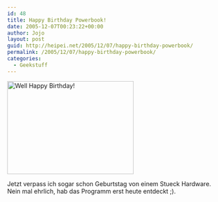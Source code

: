 ```yaml
---
id: 48
title: Happy Birthday Powerbook!
date: 2005-12-07T00:23:22+00:00
author: Jojo
layout: post
guid: http://heipei.net/2005/12/07/happy-birthday-powerbook/
permalink: /2005/12/07/happy-birthday-powerbook/
categories:
  - Geekstuff
---
```

[<img src="https://static.flickr.com/20/70991655_e7c7588c3f_o.png" width="292" height="215" alt="Well Happy Birthday!" class="centered" />](https://secure.flickr.com/photos/heipei/70991655/ "Photo Sharing")
  
Jetzt verpass ich sogar schon Geburtstag von einem Stueck Hardware. Nein mal ehrlich, hab das Programm erst heute entdeckt ;).